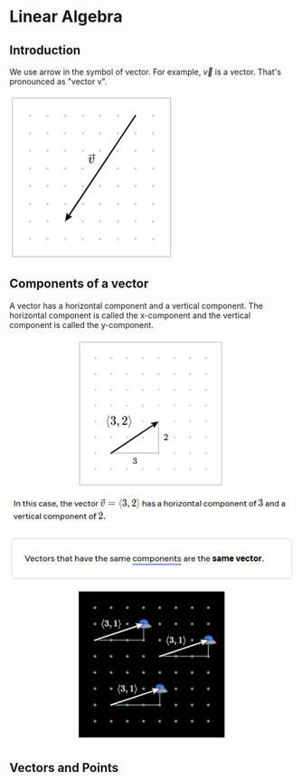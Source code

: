 
# Linear Algebra

## Introduction

We use arrow in the symbol of vector. For example, $\vec{v}$ is a vector.
That's pronounced as "vector v".

![Simple vector](simple_vector_visualization.png)

## Components of a vector

A vector has a horizontal component and a vertical component. The horizontal component is called the x-component and the vertical component is called the y-component.

![vector components visualization](vector_components_visualization.png)

![same vectors same components](sameVectorsVisualization.png)


## Vectors and Points

